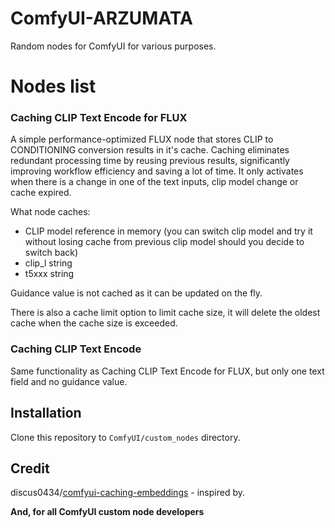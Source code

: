 # ComfyUI-ARZUMATA
Random nodes for ComfyUI for various purposes.

# Nodes list

### Caching CLIP Text Encode for FLUX

A simple performance-optimized FLUX node that stores CLIP to CONDITIONING conversion results in it's cache.
Caching eliminates redundant processing time by reusing previous results, significantly improving workflow efficiency and saving a lot of time.
It only activates when there is a change in one of the text inputs, clip model change or cache expired.

What node caches:
- CLIP model reference in memory (you can switch clip model and try it without losing cache from previous clip model should you decide to switch back) 
- clip_l string
- t5xxx string

Guidance value is  not cached as it can be updated on the fly.

There is also a cache limit option to limit cache size, it will delete the oldest cache when the cache size is exceeded.

### Caching CLIP Text Encode

Same functionality as Caching CLIP Text Encode for FLUX, but only one text field and no guidance value.

## Installation

Clone this repository to `ComfyUI/custom_nodes` directory.

## Credit
discus0434/[comfyui-caching-embeddings](https://github.com/discus0434/comfyui-caching-embeddings) - inspired by.

**And, for all ComfyUI custom node developers**